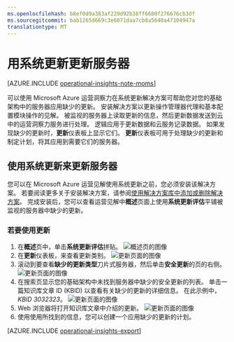 ```yaml
---
ms.openlocfilehash: b8ef0d9a383af229d92b38ff6680f276676cb3df
ms.sourcegitcommit: bab1265d669c3e6871daa7cb8a5640a47104947a
translationtype: MT
---
```

<properties
   pageTitle="用系统更新更新服务器"
   description="了解如何使用系统更新解决方案在 Microsoft Azure 运营洞察力来帮助您对您的基础架构中的服务器应用缺少的更新"
   services="operational-insights"
   documentationCenter=""
   authors="bandersmsft"
   manager="jwhit"
   editor="tysonn" />
<tags
   ms.service="operational-insights"
   ms.devlang="na"
   ms.topic="article"
   ms.tgt_pltfrm="na"
   ms.workload="na"
   ms.date="08/05/2015"
   ms.author="banders" />

# 用系统更新更新服务器

[AZURE.INCLUDE [operational-insights-note-moms](../../includes/operational-insights-note-moms.md)]

可以使用 Microsoft Azure 运营洞察力在系统更新解决方案可帮助您对您的基础架构中的服务器应用缺少的更新。 安装解决方案以更新操作管理器代理和基本配置模块操作的见解。 被监视的服务器上读取更新的信息，然后更新数据发送到云中的运营洞察力服务进行处理。 逻辑应用于更新数据和云服务记录数据。 如果发现缺少的更新时，**更新**仪表板上显示它们。 **更新**仪表板可用于处理缺少的更新和制定计划，将其应用到需要它们的服务器。

## 使用系统更新来更新服务器

您可以在 Microsoft Azure 运营见解使用系统更新之前，您必须安装该解决方案。 若要阅读更多关于安装解决方案，请参阅[使用解决方案库中添加或删除解决方案](operational-insights-setup-workspace.md)。 完成安装后，您可以查看运营见解中**概述**页面上使用**系统更新评估**平铺被监视的服务器中缺少的更新。

### 若要使用更新

1. 在**概述**页中，单击**系统更新评估**拼贴。
![概述页的图像](./media/operational-insights-updates/updates01.png)
2. 在**更新**仪表板，来查看更新类别。
![更新页面的图像](./media/operational-insights-updates/updates02.png)
3. 滚动到要查看**缺少的更新类型**刀片式服务器，然后单击**安全更新**的页的右侧。
![更新页面的图像](./media/operational-insights-updates/updates03.png)
4. 在搜索页显示您的基础架构中未找到服务器中缺少的安全更新的列表。 单击一篇知识库文章 ID (KBID) 以查看有关缺少的更新的详细信息。 在此示例中， *KBID 3032323*。
![更新页面的图像](./media/operational-insights-updates/updates04.png)
5. Web 浏览器将打开知识库文章中介绍的更新。
![更新页面的图像](./media/operational-insights-updates/updates05.png)
6. 使用使用所找到的信息，您可以创建一个应用缺少的更新的计划。

[AZURE.INCLUDE [operational-insights-export](../../includes/operational-insights-export.md)]
